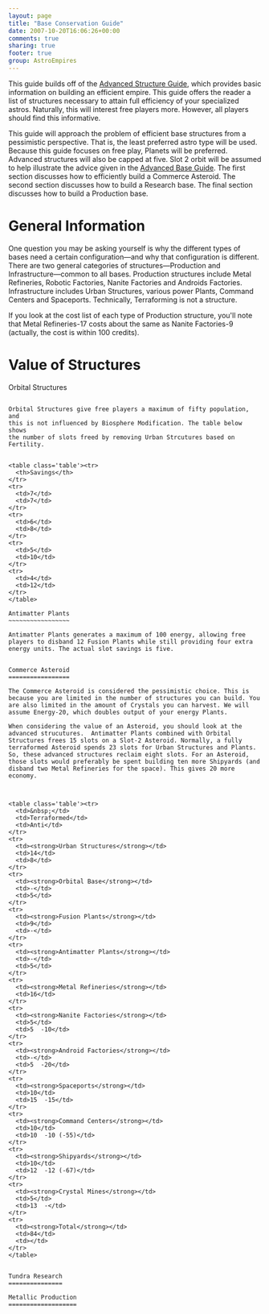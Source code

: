 ```yaml
---
layout: page
title: "Base Conservation Guide"
date: 2007-10-20T16:06:26+00:00
comments: true
sharing: true
footer: true
group: AstroEmpires
---
```


This guide builds off of the [Advanced Structure Guide](/astro-empires/advanced-structure-guide), which
provides basic information on building an efficient empire. This guide
offers the reader a list of structures necessary to attain full
efficiency of your specialized astros. Naturally, this will interest
free players more. However, all players should find this informative.



This guide will approach the problem of efficient base structures from a
pessimistic perspective. That is, the least preferred astro type will be
used. 
Because this guide focuses on free play, Planets will be preferred.
Advanced structures will also be capped at five.
Slot 2 orbit will be assumed to help illustrate the advice given in the
[Advanced Base Guide](/astro-empires/advanced-base-guide). 
The first section discusses how to efficiently build a
Commerce Asteroid. The second section discusses how to build a Research
base. The final section discusses how to build a Production base.

General Information
===================

One question you may be asking yourself is why the different types of
bases need a certain configuration&mdash;and why that configuration is
different. There are two general categories of structures&mdash;Production
and Infrastructure&mdash;common to all bases. Production structures include
Metal Refineries, Robotic Factories, Nanite Factories and Androids
Factories. Infrastructure includes Urban Structures, various power
Plants, Command Centers and Spaceports. Technically, Terraforming is not
a structure.

If you look at the cost list of each type of Production structure,
you'll note that Metal Refineries-17 costs about the same as Nanite
Factories-9 (actually, the cost is within 100 credits).

Value of Structures
===================

Orbital Structures
~~~~~~~~~~~~~~~~~~

Orbital Structures give free players a maximum of fifty population, and
this is not influenced by Biosphere Modification. The table below shows
the number of slots freed by removing Urban Strcutures based on
Fertility. 


<table class='table'><tr>
  <th>Savings</th>
</tr>
<tr>
  <td>7</td>
  <td>7</td>
</tr>
<tr>
  <td>6</td>
  <td>8</td>
</tr>
<tr>
  <td>5</td>
  <td>10</td>
</tr>
<tr>
  <td>4</td>
  <td>12</td>
</tr>
</table>

Antimatter Plants
~~~~~~~~~~~~~~~~~

Antimatter Plants generates a maximum of 100 energy, allowing free
players to disband 12 Fusion Plants while still providing four extra
energy units. The actual slot savings is five.


Commerce Asteroid
=================

The Commerce Asteroid is considered the pessimistic choice. This is
because you are limited in the number of structures you can build. You
are also limited in the amount of Crystals you can harvest. We will
assume Energy-20, which doubles output of your energy Plants.

When considering the value of an Asteroid, you should look at the
advanced strucutures.  Antimatter Plants combined with Orbital
Structures frees 15 slots on a Slot-2 Asteroid. Normally, a fully
terraformed Asteroid spends 23 slots for Urban Structures and Plants.
So, these advanced structures reclaim eight slots. For an Asteroid,
those slots would preferably be spent building ten more Shipyards (and
disband two Metal Refineries for the space). This gives 20 more economy.



<table class='table'><tr>
  <td>&nbsp;</td>
  <td>Terraformed</td>
  <td>Anti</td>
</tr>
<tr>
  <td><strong>Urban Structures</strong></td>
  <td>14</td>
  <td>8</td>
</tr>
<tr>
  <td><strong>Orbital Base</strong></td>
  <td>-</td>
  <td>5</td>
</tr>
<tr>
  <td><strong>Fusion Plants</strong></td>
  <td>9</td>
  <td>-</td>
</tr>
<tr>
  <td><strong>Antimatter Plants</strong></td>
  <td>-</td>
  <td>5</td>
</tr>
<tr>
  <td><strong>Metal Refineries</strong></td>
  <td>16</td>
</tr>
<tr>
  <td><strong>Nanite Factories</strong></td>
  <td>5</td>
  <td>5  -10</td>
</tr>
<tr>
  <td><strong>Android Factories</strong></td>
  <td>-</td>
  <td>5  -20</td>
</tr>
<tr>
  <td><strong>Spaceports</strong></td>
  <td>10</td>
  <td>15  -15</td>
</tr>
<tr>
  <td><strong>Command Centers</strong></td>
  <td>10</td>
  <td>10  -10 (-55)</td>
</tr>
<tr>
  <td><strong>Shipyards</strong></td>
  <td>10</td>
  <td>12  -12 (-67)</td>
</tr>
<tr>
  <td><strong>Crystal Mines</strong></td>
  <td>5</td>
  <td>13  -</td>
</tr>
<tr>
  <td><strong>Total</strong></td>
  <td>84</td>
  <td></td>
</tr>
</table>


Tundra Research
===============

Metallic Production
===================

